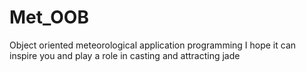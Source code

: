 # Met_OOB
Object oriented meteorological application programming
I hope it can inspire you and play a role in casting and attracting jade
